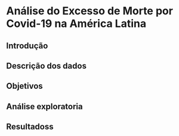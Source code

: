 # Análise do Excesso de Morte por Covid-19 na América Latina
## Introdução
## Descrição dos dados
## Objetivos
## Análise exploratoria
## Resultadoss